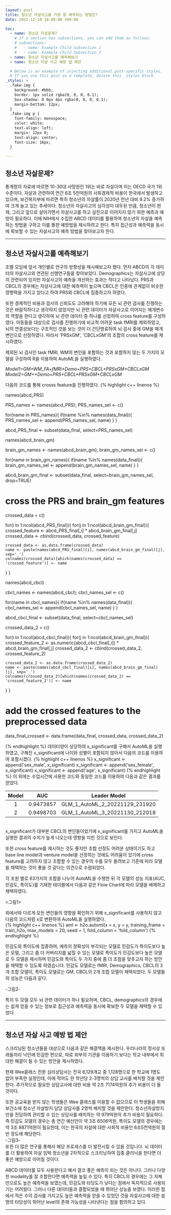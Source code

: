 ```yaml
---
layout: post
title: 청소년 자살사고를 가장 잘 예측하는 방법은?
date: 2022-12-10 18:00:00 +09:00

toc:
  - name: 청소년 자살문제?
    # if a section has subsections, you can add them as follows:
    # subsections:
    #   - name: Example Child Subsection 1
    #   - name: Example Child Subsection 2
  - name: 청소년 자살사고를 예측해보기
  - name: 청소년 자살 사고 예방 법 제안

  # Below is an example of injecting additional post-specific styles.
  # If you use this post as a template, delete this _styles block.
_styles: >
  .fake-img {
    background: #bbb;
    border: 1px solid rgba(0, 0, 0, 0.1);
    box-shadow: 0 0px 4px rgba(0, 0, 0, 0.1);
    margin-bottom: 12px;
  }
  .fake-img p {
    font-family: monospace;
    color: white;
    text-align: left;
    margin: 12px 0;
    text-align: center;
    font-size: 16px;
  }

---
```


## **청소년 자살문제?**

통계청의 자료에 따르면 10-30대 사망원인 1위는 바로 자살이며 이는 OECD 국가 1위 수준이다. 자살과 관련하여 연간 6조 5천억원의 사회경제적 비용이 한국에서 발생하고 있으며, 보건복지부에 따르면 특히 청소년의 자살률이 2020년 전년 대비 9.2% 증가하여 크게 늘고 있는 추세이다. 청소년의 자살사고의 심각성이 대두된 만큼, 청소년이 현재, 그리고 앞으로 살아가면서 자살사고를 하고 실천으로 이어지지 않기 위한 예측과 예방이 필요하다. 이에 NIH에서 수집한 ABCD 데이터를 활용하여 청소년의 자살을 예측하는 방법을 구하고 이를 통한 예방법을 제시하려고 한다. 특히 접근성과 예측력을 동시에 확보할 수 있는 자살사고의 예측 방법을 찾아보고자 한다.

***

## **청소년 자살사고를 예측해보기**
조별 모임에 앞서 개인별로 연구의 방향성을 제시해보고자 했다. 먼저 ABCD의 각 데이터의 자살사고와 연관된 선행연구들을 찾아보았다. Demographics는 자살사고에 상당히 관련되어 있지만 자살사고의 예측을 개선하는 효과는 적다고 나타났다. PRS과 CBCL의 경우에는 자살사고에 대한 예측력이 높으며 CBCL은 인종에 관계없이 비슷한 영향력을 가지고 있다고 하여 PRS와 CBCL에 집중하고자 하였다.<br/>

또한 경제적인 비용과 검사의 신뢰도도 고려해야 하기에 모든 뇌 관련 검사를 진행하는 것은 바람직하다고 생각하지 않았지만 뇌 관련 데이터가 자살사고로 이어지는 매개변수의 역할을 한다고 생각하여 뇌 관련 데이터 중 하나를 선정하여 cross feature를 구성하였다. 아동들을 대상으로 검사를 진행하기에 비교적 어려운 task fMRI를 제외하였고, 뇌의 연결성보다는 구조적인 것을 보는 것이 더 간단명료하여 뇌 검사 중에 GM을 매개 변인으로 선정하였다. 따라서 'PRSxGM', 'CBCLxGM'의 조합의 cross feature를 제시하였다.<br/>

제외된 뇌 검사인 task fMRI, WM의 변인을 포함하는 것과 포함하지 않는 두 가지의 모델을 구성하여 R을 이용하여 AutoML을 실행하였다. <br/>

*Model1=GM+WM_FA+fMRI+Demo+PRS+CBCL+PRSxGM+CBCLxGM*
*Model2=GM++Demo+PRS+CBCL+PRSxGM+CBCLxGM*<br/>

다음의 코드를 통해 crosss feature을 진행하였다.
{% highlight c++ linenos %}

names(abcd_PRS)

PRS_names <- names(abcd_PRS); PRS_names_sel <- c()

for(name in PRS_names){
  if(name %in% names(data_final)){
    PRS_names_sel <- append(PRS_names_sel, name)
  }
}

abcd_PRS_final <- subset(data_final, select=PRS_names_sel)

names(abcd_brain_gm)

brain_gm_names <- names(abcd_brain_gm); brain_gm_names_sel <- c()

for(name in brain_gm_names){
  if(name %in% names(data_final)){
    brain_gm_names_sel <- append(brain_gm_names_sel, name)
  }
}

abcd_brain_gm_final <- subset(data_final, select=brain_gm_names_sel, drop=TRUE)

# cross the PRS and brain_gm features
crossed_data = c()

for(i in 1:ncol(abcd_PRS_final)){
  for(j in 1:ncol(abcd_brain_gm_final)){
    crossed_feature <- abcd_PRS_final[,i] * abcd_brain_gm_final[,j]
    crossed_data <- cbind(crossed_data, crossed_feature)

    crossed_data <- as.data.frame(crossed_data)
    name <- paste(names(abcd_PRS_final)[i], names(abcd_brain_gm_final)[j], sep='_')
    colnames(crossed_data)[which(names(crossed_data) == 'crossed_feature')] <- name
  }
}

names(abcd_cbcl)

cbcl_names <- names(abcd_cbcl); cbcl_names_sel <- c()

for(name in cbcl_names){
  if(name %in% names(data_final)){
    cbcl_names_sel <- append(cbcl_names_sel, name)
  }
}

abcd_cbcl_final <- subset(data_final, select=cbcl_names_sel)

crossed_data_2 = c()

for(i in 1:ncol(abcd_cbcl_final)){
  for(j in 1:ncol(abcd_brain_gm_final)){
    crossed_feature_2 <- as.numeric(abcd_cbcl_final[,i]) * abcd_brain_gm_final[,j]
    crossed_data_2 <- cbind(crossed_data_2, crossed_feature_2)

    crossed_data_2 <- as.data.frame(crossed_data_2)
    name <- paste(names(abcd_cbcl_final)[i], names(abcd_brain_gm_final)[j], sep='_')
    colnames(crossed_data_2)[which(names(crossed_data_2) == 'crossed_feature_2')] <- name
  }
}

# add the crossed features to the preprocessed data
data_final_crossed <- data.frame(data_final, crossed_data, crossed_data_2)

{% endhighlight %}
데이터양이 상당하여 x_significant를 구해서 AutoML을 실행하였고, 구해진 x_significant에 나이와 성별이 포함되지 않아서 다음의 코드를 이용하여 포함시켰다.
{% highlight c++ linenos %}
x_significant <- append('sex_male', x_significant)
x_significant <- append('sex_female', x_significant)
x_significant <- append('age', x_significant)
{% endhighlight %}
이 외에는 수업시간에 사용한 코드와 동일한 코드를 이용하여 다음과 같은 결과를 얻었다.<br/>

|Model|   AUC   |         Leader Model         |
|:---:|:-------:|:----------------------------:|
|  1  |0.9473857|GLM_1_AutoML_2_20221129_231920|
|  2  |0.9498703|GLM_1_AutoML_3_20221130_212018|

<br/>
x_significant가 대부분 CBCL의 변인들이었기에 x_significant를 가지고 AutoML을 실행한 결과의 수치가 높게 나오는데 영향을 미친 것으로 보인다.<br/>

또한 cross feature를 제시하는 것도 좋지만 조합 선정도 어려운 상태이기도 하고 base line model과 venture model을 선정하는 것에도 어려움이 있기에 cross feature를 고려하지 않고 조합할 수 있는 경우의 수를 모두 돌려보고 기준에 따라 모델을 채택하는 것이 좋을 것 같다는 의견으로 수렴되었다.<br/>

각 조원 별로 63가지의 조합을 나누어 AutoML을 수행한 뒤 각 모델의 성능 지표(AUC, 민감도, 특이도)를 기재한 테이블에서 다음과 같은 Flow Chart에 따라 모델을 배제하고 채택하였다.<br/>

<그림1>

위에서와 다르게 모든 변인들의 영향을 확인하기 위해 x_significant를 사용하지 않고 다음의 코드처럼 x로 변환하여 AutoML을 실행하였다.<br/>
{% highlight c++ linenos %}
aml <- h2o.automl(x = x, y = y,
                  training_frame = train_h2o,
                  max_models = 20,
                  seed = 1,
                  fold_column = 'fold_column')
{% endhighlight %}

민감도와 특이도에 집중하여, 예측의 정확성이 부각되는 모델로 민감도가 특이도보다 높은 모델, 그리고 좀 더 커버리지를 넓힐 수 있는 모델로 특이도가 민감도보다 높은 모델로 두 모델을 제시하며 민감도와 특이도 두 가지 중에 좀 더 초점을 맞추고자 하는 방안을 채택할 수 있도록 하였습니다. 민감도 모델로는 fMRI, Demographics, CBCL의 3개 조합 모델이, 특이도 모델로는 GM, CBCL의 2개 조합 모델이 채택되었다. 두 모델들의 성능은 다음과 같다.<br/>

-그림2-<br/>

특히 두 모델 모두 뇌 관련 데이터가 하나 필요하며, CBCL, demographics의 경우에는 쉽게 얻을 수 있는 정보로 접근성과 예측력을 동시에 확보한 두 모델을 채택할 수 있었다.

***

## **청소년 자살 사고 예방 법 제안**
스크리닝된 청소년들을 대상으로 다음과 같은 해결책을 제시한다. 우리나라의 정서상 또래들끼리 낙인에 민감한 편으로, 따로 외부의 기관을 이용하기 보다는 학교 내부에서 최대한 해결이 될 수 있는 방안을 제시하였다. <br/>

현재 Wee클래스 전문 심리상담사는 전국 6,129개교 중 1,128명으로 한 학교에 1명도 없어 부족한 실정인데, 이에 적어도 한 학년당 2-3명씩의 상담 교사를 배치할 것을 제안한다. 추가적으로 필요한 상담교사에 대한 비용 약 2조 7174억원의 추가 비용이 더 들 것이다. <br/>

또한 공교육을 받지 않는 학생들은 Wee 클래스를 이용할 수 없으므로 이 학생들을 위해 보건소에 청소년 자살방지 담당 상담사를 2명씩 배치할 것을 제안한다. 청소년자살방지만을 전담하여 관리할 수 있는 상담사를 배치하는 약 979억원의 추가 비용이 필요하다. 즉 민감도 모델의 경우는 총 연간 예산안이 약 3조 6506억원, 특이도 모델의 경우에는 약 3조 8871억원이 필요한데, 이는 한국의 자살에 대한 사회적 비용인 6조5천억원의 절반 정도에 해당한다.<br/>
-그림3-<br/>
또한 더 많은 연구를 통해서 해당 프로세스를 더 발전시킬 수 있을 것입니다. 뇌 데이터를 더 활용하여 자살 임박 청소년을 2차적으로 스크리닝하여 집중 클리닉을 한다면 더 좋은 예방으로 이어질 것이다.<br/>

ABCD 데이터를 모두 사용한다고 해서 결코 좋은 예측이 되는 것은 아니다. 그러나 다양한 modality를 잘 조합한다면 예측력을 높일 수 있다. 특히 CBCL의 경우에는 그 자체만으로도 높은 예측력을 보였는데, 민감도와 타당도가 낮다는 점에서 독자적으로 사용되기는 어려웠다. 그러나 다른 데이터들과 결합되었을 때 뛰어난 성능을 보였다. 이러한 점에서 적은 수의 검사를 가지고도 높은 예측력을 얻을 수 있었던 것을 자살사고에 대한 설명의 타당성이 뛰어난 level의 존재 가능성을 나타낸다는 점을 함의하고 있다.
***
